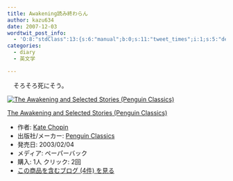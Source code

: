 ```yaml
---
title: Awakening読み終わらん
author: kazu634
date: 2007-12-03
wordtwit_post_info:
  - 'O:8:"stdClass":13:{s:6:"manual";b:0;s:11:"tweet_times";i:1;s:5:"delay";i:0;s:7:"enabled";i:1;s:10:"separation";s:2:"60";s:7:"version";s:3:"3.7";s:14:"tweet_template";b:0;s:6:"status";i:2;s:6:"result";a:0:{}s:13:"tweet_counter";i:2;s:13:"tweet_log_ids";a:1:{i:0;i:3389;}s:9:"hash_tags";a:0:{}s:8:"accounts";a:1:{i:0;s:7:"kazu634";}}'
categories:
  - diary
  - 英文学

---
```

<div class="section">
<p>
    　そろそろ死にそう。
</p>
  
<div class="hatena-asin-detail">
<a href="http://www.amazon.co.jp/dp/0142437328/?tag=hatena_st1-22&ascsubtag=d-7ibv" onclick="__gaTracker('send', 'event', 'outbound-article', 'http://www.amazon.co.jp/dp/0142437328/?tag=hatena_st1-22&ascsubtag=d-7ibv', '');"><img src="https://images-na.ssl-images-amazon.com/images/I/414ZCINIcIL._SL160_.jpg" class="hatena-asin-detail-image" alt="The Awakening and Selected Stories (Penguin Classics)" title="The Awakening and Selected Stories (Penguin Classics)" /></a></p> 
    
<div class="hatena-asin-detail-info">
<p class="hatena-asin-detail-title">
<a href="http://www.amazon.co.jp/dp/0142437328/?tag=hatena_st1-22&ascsubtag=d-7ibv" onclick="__gaTracker('send', 'event', 'outbound-article', 'http://www.amazon.co.jp/dp/0142437328/?tag=hatena_st1-22&ascsubtag=d-7ibv', 'The Awakening and Selected Stories (Penguin Classics)');">The Awakening and Selected Stories (Penguin Classics)</a>
</p>
      
<ul>
<li>
<span class="hatena-asin-detail-label">作者:</span> <a href="http://d.hatena.ne.jp/keyword/Kate%20Chopin" onclick="__gaTracker('send', 'event', 'outbound-article', 'http://d.hatena.ne.jp/keyword/Kate%20Chopin', 'Kate Chopin');" class="keyword">Kate Chopin</a>
</li>
<li>
<span class="hatena-asin-detail-label">出版社/メーカー:</span> <a href="http://d.hatena.ne.jp/keyword/Penguin%20Classics" onclick="__gaTracker('send', 'event', 'outbound-article', 'http://d.hatena.ne.jp/keyword/Penguin%20Classics', 'Penguin Classics');" class="keyword">Penguin Classics</a>
</li>
<li>
<span class="hatena-asin-detail-label">発売日:</span> 2003/02/04
</li>
<li>
<span class="hatena-asin-detail-label">メディア:</span> ペーパーバック
</li>
<li>
<span class="hatena-asin-detail-label">購入</span>: 1人 <span class="hatena-asin-detail-label">クリック</span>: 2回
</li>
<li>
<a href="http://d.hatena.ne.jp/asin/0142437328" onclick="__gaTracker('send', 'event', 'outbound-article', 'http://d.hatena.ne.jp/asin/0142437328', 'この商品を含むブログ (4件) を見る');" target="_blank">この商品を含むブログ (4件) を見る</a>
</li>
</ul>
</div>
    
<div class="hatena-asin-detail-foot">
</div>
</div>
</div>
